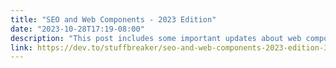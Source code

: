 ```yaml
---
title: "SEO and Web Components - 2023 Edition"
date: "2023-10-28T17:19-08:00"
description: "This post includes some important updates about web components and search engine optimization (SEO)"
link: https://dev.to/stuffbreaker/seo-and-web-components-2023-edition-3l6i
---
```


